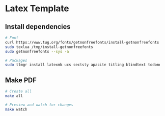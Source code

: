 # Latex Template
## Install dependencies
```bash
# Font
curl https://www.tug.org/fonts/getnonfreefonts/install-getnonfreefonts > /tmp/install-getnonfreefonts
sudo texlua /tmp/install-getnonfreefonts
sudo getnonfreefonts --sys -a

# Packages
sudo tlmgr install latexmk ucs sectsty apacite titling blindtext todonotes texcount
```

## Make PDF
```bash
# Create all
make all

# Preview and watch for changes
make watch
```
